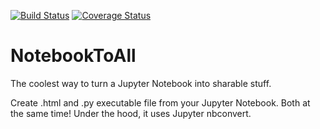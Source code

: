 [![Build Status](https://travis-ci.org/notebooktoall/notebooktoall.svg?branch=master)](https://travis-ci.org/notebooktoall/notebooktoall) [![Coverage Status](https://coveralls.io/repos/github/notebooktoall/notebooktoall/badge.svg?branch=master)](https://coveralls.io/github/notebooktoall/notebooktoall?branch=master)

# NotebookToAll
The coolest way to turn a Jupyter Notebook into sharable stuff. 

Create .html and .py executable file from your Jupyter Notebook. Both at the same time! Under the hood, it uses Jupyter nbconvert.
